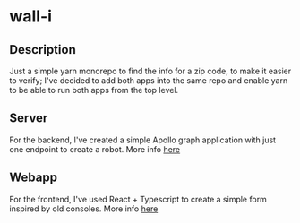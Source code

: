 # wall-i

## Description

Just a simple yarn monorepo to find the info for a zip code, to make it easier to verify; I've decided to add both apps into the same repo and enable yarn to be able to run both apps from the top level. 

## Server

For the backend, I've created a simple Apollo graph application with just one endpoint to create a robot. More info [here](./apollo-zip/README.md)

## Webapp

For the frontend, I've used React + Typescript to create a simple form inspired by old consoles. More info [here](./zippy/README.md)
